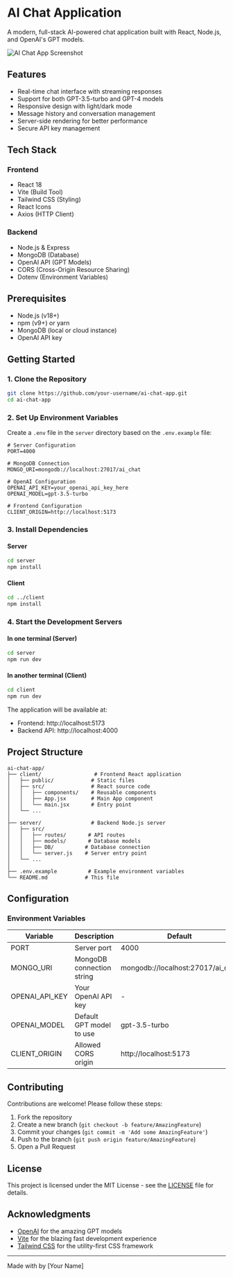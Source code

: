﻿# AI Chat Application

A modern, full-stack AI-powered chat application built with React, Node.js, and OpenAI's GPT models.

![AI Chat App Screenshot](screenshot.png) <!-- Add a screenshot later -->

## Features

- Real-time chat interface with streaming responses
- Support for both GPT-3.5-turbo and GPT-4 models
- Responsive design with light/dark mode
- Message history and conversation management
- Server-side rendering for better performance
- Secure API key management

## Tech Stack

### Frontend
- React 18
- Vite (Build Tool)
- Tailwind CSS (Styling)
- React Icons
- Axios (HTTP Client)

### Backend
- Node.js & Express
- MongoDB (Database)
- OpenAI API (GPT Models)
- CORS (Cross-Origin Resource Sharing)
- Dotenv (Environment Variables)

## Prerequisites

- Node.js (v18+)
- npm (v9+) or yarn
- MongoDB (local or cloud instance)
- OpenAI API key

## Getting Started

### 1. Clone the Repository

```bash
git clone https://github.com/your-username/ai-chat-app.git
cd ai-chat-app
```

### 2. Set Up Environment Variables

Create a `.env` file in the `server` directory based on the `.env.example` file:

```env
# Server Configuration
PORT=4000

# MongoDB Connection
MONGO_URI=mongodb://localhost:27017/ai_chat

# OpenAI Configuration
OPENAI_API_KEY=your_openai_api_key_here
OPENAI_MODEL=gpt-3.5-turbo

# Frontend Configuration
CLIENT_ORIGIN=http://localhost:5173
```

### 3. Install Dependencies

#### Server
```bash
cd server
npm install
```

#### Client
```bash
cd ../client
npm install
```

### 4. Start the Development Servers

#### In one terminal (Server)
```bash
cd server
npm run dev
```

#### In another terminal (Client)
```bash
cd client
npm run dev
```

The application will be available at:
- Frontend: http://localhost:5173
- Backend API: http://localhost:4000

## Project Structure

```
ai-chat-app/
├── client/                 # Frontend React application
│   ├── public/            # Static files
│   ├── src/               # React source code
│   │   ├── components/    # Reusable components
│   │   ├── App.jsx        # Main App component
│   │   └── main.jsx       # Entry point
│   └── ...
│
├── server/                # Backend Node.js server
│   ├── src/
│   │   ├── routes/       # API routes
│   │   ├── models/       # Database models
│   │   ├── DB/          # Database connection
│   │   └── server.js    # Server entry point
│   └── ...
│
├── .env.example          # Example environment variables
└── README.md            # This file
```

## Configuration

### Environment Variables

| Variable | Description | Default |
|----------|-------------|---------|
| PORT | Server port | 4000 |
| MONGO_URI | MongoDB connection string | mongodb://localhost:27017/ai_chat |
| OPENAI_API_KEY | Your OpenAI API key | - |
| OPENAI_MODEL | Default GPT model to use | gpt-3.5-turbo |
| CLIENT_ORIGIN | Allowed CORS origin | http://localhost:5173 |

## Contributing

Contributions are welcome! Please follow these steps:

1. Fork the repository
2. Create a new branch (`git checkout -b feature/AmazingFeature`)
3. Commit your changes (`git commit -m 'Add some AmazingFeature'`)
4. Push to the branch (`git push origin feature/AmazingFeature`)
5. Open a Pull Request

## License

This project is licensed under the MIT License - see the [LICENSE](LICENSE) file for details.

## Acknowledgments

- [OpenAI](https://openai.com) for the amazing GPT models
- [Vite](https://vitejs.dev/) for the blazing fast development experience
- [Tailwind CSS](https://tailwindcss.com/) for the utility-first CSS framework

---

Made with by [Your Name]